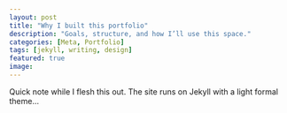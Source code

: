 ```yaml
---
layout: post
title: "Why I built this portfolio"
description: "Goals, structure, and how I’ll use this space."
categories: [Meta, Portfolio]
tags: [jekyll, writing, design]
featured: true
image:
---
```


Quick note while I flesh this out. The site runs on Jekyll with a light formal theme…
